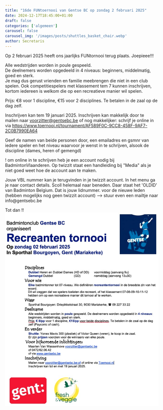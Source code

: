 ```yaml
---
title: "16de FUNtoernooi van Gentse BC op zondag 2 februari 2025"
date: 2024-12-17T18:45:00+01:00
draft: false
categories: ['algemeen']
carousel: false
carousel_img: '/images/posts/shuttles_basket_chair.webp'
author: Secretaris
---
```

Op 2 februari 2025 heeft ons jaarlijks FUNtornooi terug plaats. Joepieee!!! 

Alle wedstrijden worden in poule gespeeld. 
<br>De deelnemers worden opgedeeld in 4 niveaus: beginners, middelmatig, goed en sterk. <br>Je mag dus gerust vrienden en familie meebrengen die niet in een club spelen. Ook competitiespelers met klassement tem 7 kunnen inschrijven, kortom iedereen is welkom die op een recreatieve manier wil spelen.

Prijs: €8 voor 1 discipline, €15 voor 2 disciplines. Te betalen in de zaal op de dag zelf.


Inschrijven kan tem 19 januari 2025.
Inschrijven kan makkelijk door te mailen naar voorzitter@gentsebc.be  of nog makkelijker: schrijf je online in via https://www.toernooi.nl/tournament/AF589F0C-9CC8-458F-9AF7-2C0B7990EA64


Geef de namen van beide personen door, een emailadres en gsmnr van iedere speler en het niveau waarvoor je wenst in te schrijven, alsook de discipline (dames, heren of gemengd)

! om online in te schrijven heb je een account nodig bij BadmintonVlaanderen. Op twizzit staat een handleiding bij "Media" als je niet goed weet hoe de account aan te maken. 
 <p>
Jouw VBL nummer kan je terugvinden in je twizzit account. In het menu ga je naar contact details. Scoll helemaal naar beneden. Daar staat het 'OLDID' van Badminton Belgium. Dat is jouw lidnummer. 
voor de nieuwe leden (hebben mogelijks nog geen twizzit account) --> stuur even een mailtje naar info@gentsebc.be


Tot dan !!
![Flyer](./funtornooi2025.jpeg)